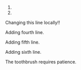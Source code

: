 1.

2.

Changing this line locally!!

Adding fourth line.

Adding fifth line.

Adding sixth line.

The toothbrush requires patience.
